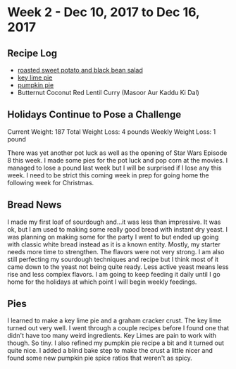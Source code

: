 # Week 2 - Dec 10, 2017 to Dec 16, 2017

## Recipe Log
* [roasted sweet potato and black bean salad](../../../1-recipes/salads/roasted_sweet_potato_and_black_bean.md)
* [key lime pie](../../../1-recipes/sweets/pies/key_lime_pie.md)
* [pumpkin pie](../../../1-recipes/sweets/pies/pumpkin_pie.md)
* Butternut Coconut Red Lentil Curry (Masoor Aur Kaddu Ki Dal)

## Holidays Continue to Pose a Challenge
Current Weight: 187
Total Weight Loss: 4 pounds
Weekly Weight Loss: 1 pound

There was yet another pot luck as well as the opening of Star Wars Episode 8 this week. I made some pies for the pot luck and pop corn at the movies. I managed to lose a pound last week but I will be surprised if I lose any this week. I need to be strict this coming week in prep for going home the following week for Christmas.


## Bread News
I made my first loaf of sourdough and...it was less than impressive. It was ok, but I am used to making some really good bread with instant dry yeast. I was planning on making some for the party I went to but ended up going with classic white bread instead as it is a known entity. Mostly, my starter needs more time to strengthen. The flavors were not very strong. I am also still perfecting my sourdough techniques and recipe but I think most of it came down to the yeast not being quite ready. Less active yeast means less rise and less complex flavors. I am going to keep feeding it daily until I go home for the holidays at which point I will begin weekly feedings.

## Pies
I learned to make a key lime pie and a graham cracker crust. The key lime turned out very well. I went through a couple recipes before I found one that didn't have too many weird ingredients. Key Limes are pain to work with though. So tiny. I also refined my pumpkin pie recipe a bit and it turned out quite nice. I added a blind bake step to make the crust a little nicer and found some new pumpkin pie spice ratios that weren't as spicy.
